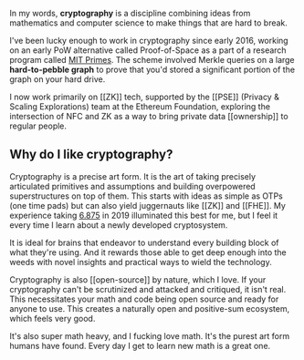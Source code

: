In my words, **cryptography** is a discipline combining ideas from mathematics and computer science to make things that are hard to break.

I've been lucky enough to work in cryptography since early 2016, working on an early PoW alternative called Proof-of-Space as a part of a research program called [MIT Primes](https://math.mit.edu/research/highschool/primes/index.php). The scheme involved Merkle queries on a large **hard-to-pebble graph** to prove that you'd stored a significant portion of the graph on your hard drive.

I now work primarily on [[ZK]] tech, supported by the [[PSE]] (Privacy & Scaling Explorations) team at the Ethereum Foundation, exploring the intersection of NFC and ZK as a way to bring private data [[ownership]] to regular people.

## Why do I like cryptography?

Cryptography is a precise art form. It is the art of taking precisely articulated primitives and assumptions and building overpowered superstructures on top of them. This starts with ideas as simple as OTPs (one time pads) but can also yield juggernauts like [[ZK]] and [[FHE]].  My experience taking [6.875](https://mit6875.github.io/fall2021.html) in 2019 illuminated this best for me, but I feel it every time I learn about a newly developed cryptosystem. 

It is ideal for brains that endeavor to understand every building block of what they're using. And it rewards those able to get deep enough into the weeds with novel insights and practical ways to wield the technology.

Cryptography is also [[open-source]] by nature, which I love. If your cryptography can't be scrutinized and attacked and critiqued, it isn't real. This necessitates your math and code being open source and ready for anyone to use. This creates a naturally open and positive-sum ecosystem, which feels very good.

It's also super math heavy, and I fucking love math. It's the purest art form humans have found. Every day I get to learn new math is a great one.